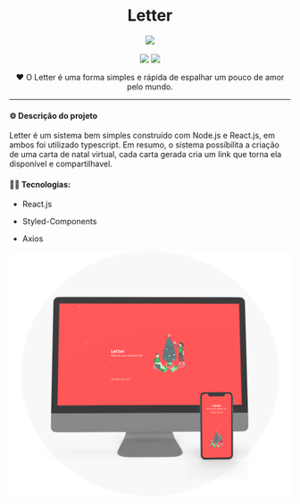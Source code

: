 <h1 align="center">Letter</h1>

<p align="center">
<img src="https://api.netlify.com/api/v1/badges/4c794972-088a-4e6a-a519-aa5bc1122f7e/deploy-status"/>
</p>

<p align="center">

<img src="https://img.shields.io/badge/TypeScript-007ACC?style=for-the-badge&logo=typescript&logoColor=white"/>
<img src="https://img.shields.io/badge/react%20-%2320232a.svg?&style=for-the-badge&logo=react&logoColor=%2361DAFB"/>
</p>

<p align="center">❤ O Letter é uma forma simples e rápida de espalhar um pouco de amor pelo mundo.</p>

---

<h4>
   ⚙ Descrição do projeto
</h4>  

<p>Letter é um sistema bem simples construído com Node.js e React.js, em ambos foi utilizado typescript.
Em resumo, o sistema possíbilita a criação de uma carta de natal virtual, cada carta gerada cria um link que torna ela disponível
e compartilhavel.
</p>


<h4>
   👨‍💻 Tecnologias:
</h4>  
  <ul>
  <li>
    <p>React.js</p>
  </li>
  <li>
    <p>Styled-Components</p>
  </li>
  <li>
    <p>Axios</p>
  </li>
  </ul>

<img src="/github/letter.svg"/>

